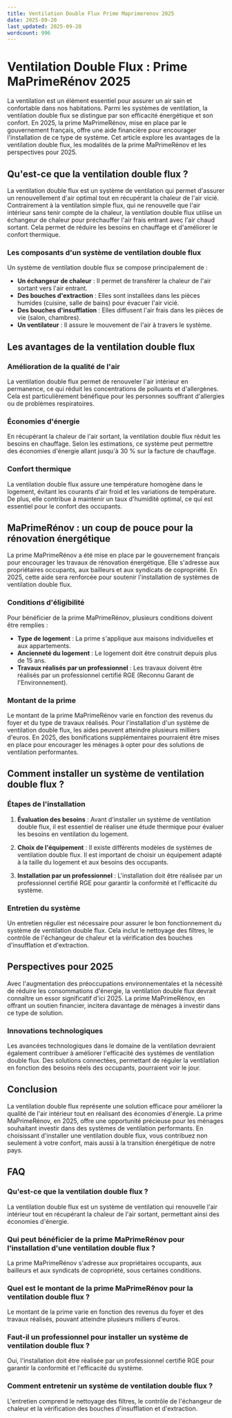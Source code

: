```yaml
---
title: Ventilation Double Flux Prime Maprimerenov 2025
date: 2025-09-20
last_updated: 2025-09-20
wordcount: 996
---
```


# Ventilation Double Flux : Prime MaPrimeRénov 2025

La ventilation est un élément essentiel pour assurer un air sain et confortable dans nos habitations. Parmi les systèmes de ventilation, la ventilation double flux se distingue par son efficacité énergétique et son confort. En 2025, la prime MaPrimeRénov, mise en place par le gouvernement français, offre une aide financière pour encourager l'installation de ce type de système. Cet article explore les avantages de la ventilation double flux, les modalités de la prime MaPrimeRénov et les perspectives pour 2025.

## Qu'est-ce que la ventilation double flux ?

La ventilation double flux est un système de ventilation qui permet d'assurer un renouvellement d'air optimal tout en récupérant la chaleur de l'air vicié. Contrairement à la ventilation simple flux, qui ne renouvelle que l'air intérieur sans tenir compte de la chaleur, la ventilation double flux utilise un échangeur de chaleur pour préchauffer l'air frais entrant avec l'air chaud sortant. Cela permet de réduire les besoins en chauffage et d'améliorer le confort thermique.

### Les composants d'un système de ventilation double flux

Un système de ventilation double flux se compose principalement de :

- **Un échangeur de chaleur** : Il permet de transférer la chaleur de l'air sortant vers l'air entrant.
- **Des bouches d'extraction** : Elles sont installées dans les pièces humides (cuisine, salle de bains) pour évacuer l'air vicié.
- **Des bouches d'insufflation** : Elles diffusent l'air frais dans les pièces de vie (salon, chambres).
- **Un ventilateur** : Il assure le mouvement de l'air à travers le système.

## Les avantages de la ventilation double flux

### Amélioration de la qualité de l'air

La ventilation double flux permet de renouveler l'air intérieur en permanence, ce qui réduit les concentrations de polluants et d'allergènes. Cela est particulièrement bénéfique pour les personnes souffrant d'allergies ou de problèmes respiratoires.

### Économies d'énergie

En récupérant la chaleur de l'air sortant, la ventilation double flux réduit les besoins en chauffage. Selon les estimations, ce système peut permettre des économies d'énergie allant jusqu'à 30 % sur la facture de chauffage.

### Confort thermique

La ventilation double flux assure une température homogène dans le logement, évitant les courants d'air froid et les variations de température. De plus, elle contribue à maintenir un taux d'humidité optimal, ce qui est essentiel pour le confort des occupants.

## MaPrimeRénov : un coup de pouce pour la rénovation énergétique

La prime MaPrimeRénov a été mise en place par le gouvernement français pour encourager les travaux de rénovation énergétique. Elle s'adresse aux propriétaires occupants, aux bailleurs et aux syndicats de copropriété. En 2025, cette aide sera renforcée pour soutenir l'installation de systèmes de ventilation double flux.

### Conditions d'éligibilité

Pour bénéficier de la prime MaPrimeRénov, plusieurs conditions doivent être remplies :

- **Type de logement** : La prime s'applique aux maisons individuelles et aux appartements.
- **Ancienneté du logement** : Le logement doit être construit depuis plus de 15 ans.
- **Travaux réalisés par un professionnel** : Les travaux doivent être réalisés par un professionnel certifié RGE (Reconnu Garant de l'Environnement).

### Montant de la prime

Le montant de la prime MaPrimeRénov varie en fonction des revenus du foyer et du type de travaux réalisés. Pour l'installation d'un système de ventilation double flux, les aides peuvent atteindre plusieurs milliers d'euros. En 2025, des bonifications supplémentaires pourraient être mises en place pour encourager les ménages à opter pour des solutions de ventilation performantes.

## Comment installer un système de ventilation double flux ?

### Étapes de l'installation

1. **Évaluation des besoins** : Avant d'installer un système de ventilation double flux, il est essentiel de réaliser une étude thermique pour évaluer les besoins en ventilation du logement.
   
2. **Choix de l'équipement** : Il existe différents modèles de systèmes de ventilation double flux. Il est important de choisir un équipement adapté à la taille du logement et aux besoins des occupants.

3. **Installation par un professionnel** : L'installation doit être réalisée par un professionnel certifié RGE pour garantir la conformité et l'efficacité du système.

### Entretien du système

Un entretien régulier est nécessaire pour assurer le bon fonctionnement du système de ventilation double flux. Cela inclut le nettoyage des filtres, le contrôle de l'échangeur de chaleur et la vérification des bouches d'insufflation et d'extraction.

## Perspectives pour 2025

Avec l'augmentation des préoccupations environnementales et la nécessité de réduire les consommations d'énergie, la ventilation double flux devrait connaître un essor significatif d'ici 2025. La prime MaPrimeRénov, en offrant un soutien financier, incitera davantage de ménages à investir dans ce type de solution.

### Innovations technologiques

Les avancées technologiques dans le domaine de la ventilation devraient également contribuer à améliorer l'efficacité des systèmes de ventilation double flux. Des solutions connectées, permettant de réguler la ventilation en fonction des besoins réels des occupants, pourraient voir le jour.

## Conclusion

La ventilation double flux représente une solution efficace pour améliorer la qualité de l'air intérieur tout en réalisant des économies d'énergie. La prime MaPrimeRénov, en 2025, offre une opportunité précieuse pour les ménages souhaitant investir dans des systèmes de ventilation performants. En choisissant d'installer une ventilation double flux, vous contribuez non seulement à votre confort, mais aussi à la transition énergétique de notre pays.

## FAQ

### Qu'est-ce que la ventilation double flux ?

La ventilation double flux est un système de ventilation qui renouvelle l'air intérieur tout en récupérant la chaleur de l'air sortant, permettant ainsi des économies d'énergie.

### Qui peut bénéficier de la prime MaPrimeRénov pour l'installation d'une ventilation double flux ?

La prime MaPrimeRénov s'adresse aux propriétaires occupants, aux bailleurs et aux syndicats de copropriété, sous certaines conditions.

### Quel est le montant de la prime MaPrimeRénov pour la ventilation double flux ?

Le montant de la prime varie en fonction des revenus du foyer et des travaux réalisés, pouvant atteindre plusieurs milliers d'euros.

### Faut-il un professionnel pour installer un système de ventilation double flux ?

Oui, l'installation doit être réalisée par un professionnel certifié RGE pour garantir la conformité et l'efficacité du système.

### Comment entretenir un système de ventilation double flux ?

L'entretien comprend le nettoyage des filtres, le contrôle de l'échangeur de chaleur et la vérification des bouches d'insufflation et d'extraction.